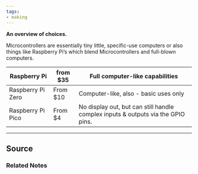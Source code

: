 ```yaml
---
tags:
- making
---
```

**An overview of choices.**

Microcontrollers are essentially tiny little, specific-use computers or also things like Raspberry Pi’s which blend Microcontrollers and full-blown computers.

| Raspberry Pi | from $35 | Full computer-like capabilities |
| --- | --- | --- |
| Raspberry Pi Zero | From $10 | Computer-like, also - basic uses only |
| Raspberry Pi Pico | From $4 | No display out, but can still handle complex inputs & outputs via the GPIO pins. |

---

## Source


### Related Notes